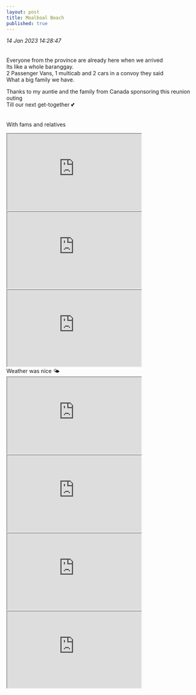 ```yaml
---
layout: post
title: Moalboal Beach
published: true
---
```

_14 Jan 2023 14:28:47_
<br>
<br>
<br>
Everyone from the province are already here when we arrived
<br>
Its like a whole baranggay.
<br>
2 Passenger Vans, 1 multicab and 2 cars in a convoy they said
<br>
What a big family we have. 
<br>
<!--more-->
Thanks to my auntie and the family from Canada sponsoring this reunion outing 
<br>
Till our next get-together 💕
<br>
<br>
<br>
With fams and relatives
<br>
<iframe src="https://drive.google.com/file/d/1jOsbs0TuVrbTri_fLIDLJTv6-UXZU3R7/preview" width="350" height="200" allow="autoplay"></iframe>
<iframe src="https://drive.google.com/file/d/1Ubukb7kOy7lfTMJVJKNflSGpaD9uW4zj/preview" width="350" height="200" allow="autoplay"></iframe>
<iframe src="https://drive.google.com/file/d/1u2yoAdQLZgKDyUrCjCPvKMs5VdAVzZ7W/preview" width="350" height="200" allow="autoplay"></iframe>
<br>
Weather was nice 🌤️
<br>
<iframe src="https://drive.google.com/file/d/1B7qB5h-UmFKMs2Z3uipNchCksHuoK5ca/preview" width="350" height="200" allow="autoplay"></iframe>
<iframe src="https://drive.google.com/file/d/1xB9vJyYqb3OYELBRVSMR4FSh4OoehhVZ/preview" width="350" height="200" allow="autoplay"></iframe>
<iframe src="https://drive.google.com/file/d/1o5XzG9UDHlzWCkjFtB36IWbc4R3rjgu5/preview" width="350" height="200" allow="autoplay"></iframe>
<iframe src="https://drive.google.com/file/d/1loodmgFgiE1ISaXfDqU6vEOCaFPpzcT5/preview" width="350" height="200" allow="autoplay"></iframe>
